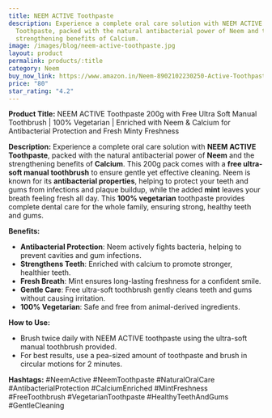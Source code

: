 ```yaml
---
title: NEEM ACTIVE Toothpaste
description: Experience a complete oral care solution with NEEM ACTIVE
  Toothpaste, packed with the natural antibacterial power of Neem and the
  strengthening benefits of Calcium.
image: /images/blog/neem-active-toothpaste.jpg
layout: product
permalink: products/:title
category: Neem
buy_now_link: https://www.amazon.in/Neem-8902102230250-Active-Toothpaste-200g/dp/B01EYK9BSS/ref=sr_1_16?crid=1U65A0ZJY2B5Y&tag=m0150-21
price: "80"
star_rating: "4.2"
---
```

**Product Title:** NEEM ACTIVE Toothpaste 200g with Free Ultra Soft Manual Toothbrush | 100% Vegetarian | Enriched with Neem & Calcium for Antibacterial Protection and Fresh Minty Freshness

**Description:**
Experience a complete oral care solution with **NEEM ACTIVE Toothpaste**, packed with the natural antibacterial power of **Neem** and the strengthening benefits of **Calcium**. This 200g pack comes with a **free ultra-soft manual toothbrush** to ensure gentle yet effective cleaning. Neem is known for its **antibacterial properties**, helping to protect your teeth and gums from infections and plaque buildup, while the added **mint** leaves your breath feeling fresh all day. This **100% vegetarian** toothpaste provides complete dental care for the whole family, ensuring strong, healthy teeth and gums.

**Benefits:**
- **Antibacterial Protection**: Neem actively fights bacteria, helping to prevent cavities and gum infections.
- **Strengthens Teeth**: Enriched with calcium to promote stronger, healthier teeth.
- **Fresh Breath**: Mint ensures long-lasting freshness for a confident smile.
- **Gentle Care**: Free ultra-soft toothbrush gently cleans teeth and gums without causing irritation.
- **100% Vegetarian**: Safe and free from animal-derived ingredients.

**How to Use:**
- Brush twice daily with NEEM ACTIVE toothpaste using the ultra-soft manual toothbrush provided.
- For best results, use a pea-sized amount of toothpaste and brush in circular motions for 2 minutes.

**Hashtags:**
#NeemActive #NeemToothpaste #NaturalOralCare #AntibacterialProtection #CalciumEnriched #MintFreshness #FreeToothbrush #VegetarianToothpaste #HealthyTeethAndGums #GentleCleaning
